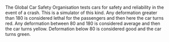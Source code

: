 The Global Car Safety Organisation tests cars for safety and reliability in the event of a crash. This is a simulator of this kind. Any deformation greater than 180 is considered lethal for the passengers and then here the car turns red. Any deformation between 80 and 180 is considered average and then the car turns yellow. Deformation below 80 is considered good and the car turns green.

